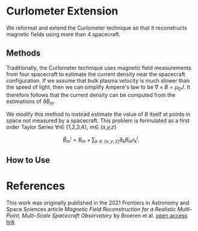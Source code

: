 # Curlometer Extension
We reformat and extend the Curlometer technique so that it reconstructs magnetic fields using more than 4 spacecraft.

## Methods
Traditionally, the Curlometer technique uses magnetic field measurements from four spacecraft to estimate the current density near the spacecraft configuration. If we assume that bulk plasma velocity is much slower than the speed of light, then we can simplify Ampere's law to be $\nabla \times B = \mu_0 J$. It therefore follows that the current density can be computed from the estimations of $\partial B_m$.

We modify this method to instead estimate the value of $B$ itself at points in space not measured by a spacecraft. This problem is formulated as a first order Taylor Series $\forall i \in$ {1,2,3,4}, $m \in$ {*x,y,z*}

```math
\hat{B}_m^i=B_m+\sum_{k \in \{x,y,z\}} \partial_k B_{m} r_{k}^{i}.
```


## How to Use


# References
This work was originally published in the 2021 Frontiers in Astronomy and Space Sciences article *Magnetic Field Reconstruction for a Realistic Multi-Point, Multi-Scale Spacecraft Observatory* by Broeren et al.
[open access link](https://doi.org/10.3389/fspas.2021.727076)

